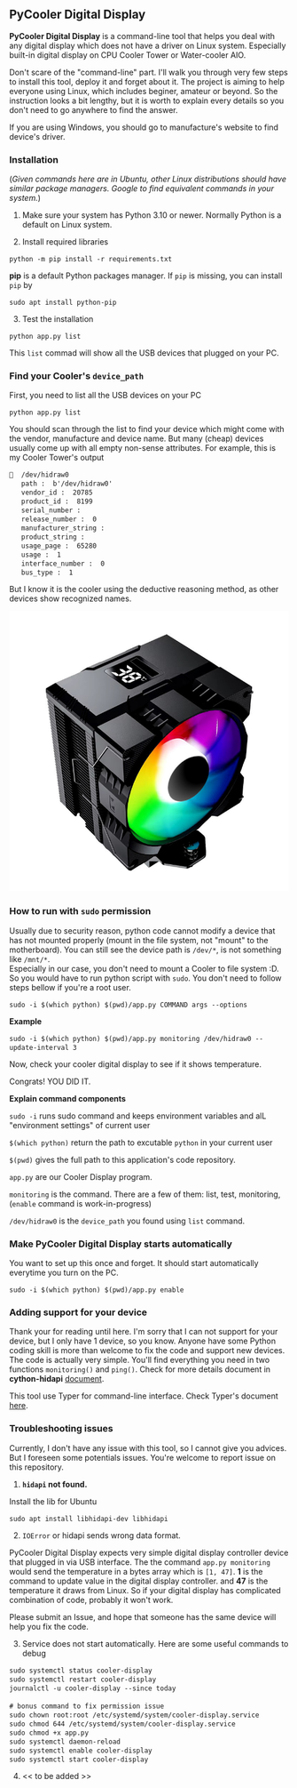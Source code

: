 ## PyCooler Digital Display

**PyCooler Digital Display** is a command-line tool that helps you deal with any digital display which does not have a driver on Linux system. Especially built-in digital display on CPU Cooler Tower or Water-cooler AIO. 

Don't scare of the "command-line" part. I'll walk you through very few steps to install this tool, deploy it and forget about it. The project is aiming to help everyone using Linux, which includes beginer, amateur or beyond. So the instruction looks a bit lengthy, but it is worth to explain every details so you don't need to go anywhere to find the answer.

If you are using Windows, you should go to manufacture's website to find device's driver.

### Installation

(*Given commands here are in Ubuntu, other Linux distributions should have similar package managers. Google to find equivalent commands in your system.*)

1. Make sure your system has Python 3.10 or newer. Normally Python is a default on Linux system.

2. Install required libraries
```shell
python -m pip install -r requirements.txt
```

**pip** is a default Python packages manager. If `pip` is missing, you can install `pip` by
```shell
sudo apt install python-pip
```

3. Test the installation
```shell
python app.py list
```
This `list` commad will show all the USB devices that plugged on your PC.

### Find your Cooler's `device_path`
First, you need to list all the USB devices on your PC
```shell
python app.py list
```

You should scan through the list to find your device which might come with the vendor, manufacture and device name.
But many (cheap) devices usually come up with all empty non-sense attributes. For example, this is my Cooler Tower's output
```
🔌  /dev/hidraw0 
   path :  b'/dev/hidraw0'
   vendor_id :  20785
   product_id :  8199
   serial_number :  
   release_number :  0
   manufacturer_string :  
   product_string :  
   usage_page :  65280
   usage :  1
   interface_number :  0
   bus_type :  1

```
But I know it is the cooler using the deductive reasoning method, as other devices show recognized names.

![My CPU cooler tower](my-cooler-tower.jpg)

### How to run with `sudo` permission
Usually due to security reason, python code cannot modify a device that has not mounted properly (mount in the file system, not "mount" to the motherboard). You can still see the device path is `/dev/*`, is not something like `/mnt/*`.  
Especially in our case, you don't need to mount a Cooler to file system :D. So you would have to run python script with `sudo`. You don't need to follow steps bellow if you're a root user.

```shell
sudo -i $(which python) $(pwd)/app.py COMMAND args --options
```

**Example**

```shell
sudo -i $(which python) $(pwd)/app.py monitoring /dev/hidraw0 --update-interval 3
```
Now, check your cooler digital display to see if it shows temperature.

Congrats! YOU DID IT.

**Explain command components**

`sudo -i` runs sudo command and keeps environment variables and alL "environment settings" of current user

`$(which python)` return the path to excutable `python` in your current user

`$(pwd)` gives the full path to this application's code repository.

`app.py` are our Cooler Display program.

`monitoring` is the command. There are a few of them: list, test, monitoring, (`enable` command is work-in-progress)

`/dev/hidraw0` is the `device_path` you found using `list` command.

### Make PyCooler Digital Display starts automatically
You want to set up this once and forget. It should start automatically everytime you turn on the PC.

```shell
sudo -i $(which python) $(pwd)/app.py enable
```

### Adding support for your device
Thank your for reading until here. I'm sorry that I can not support for your device, but I only have 1 device, so you know. Anyone have some Python coding skill is more than welcome to fix the code and support new devices. The code is actually very simple. You'll find everything you need in two functions `monitoring()` and `ping()`. Check for more details document in **cython-hidapi** [document](https://trezor.github.io/cython-hidapi/index.html).

This tool use Typer for command-line interface. Check Typer's document [here](https://typer.tiangolo.com/tutorial/commands/). 

### Troubleshooting issues
Currently, I don't have any issue with this tool, so I cannot give you advices. But I foreseen some potentials issues. You're welcome to report issue on this repository.

1. **`hidapi` not found.** 

Install the lib for Ubuntu
```
sudo apt install libhidapi-dev libhidapi
```

2. `IOError` or hidapi sends wrong data format.

PyCooler Digital Display expects very simple digital display controller device that plugged in via USB interface. The the command `app.py monitoring` would send the temperature in a bytes array which is `[1, 47]`. **1** is the command to update value in the digital display controller. and **47** is the temperature it draws from Linux. So if your digital display has complicated combination of code, probably it won't work.

Please submit an Issue, and hope that someone has the same device will help you fix the code.

3. Service does not start automatically. Here are some useful commands to debug

```shell
sudo systemctl status cooler-display
sudo systemctl restart cooler-display
journalctl -u cooler-display --since today

# bonus command to fix permission issue
sudo chown root:root /etc/systemd/system/cooler-display.service
sudo chmod 644 /etc/systemd/system/cooler-display.service
sudo chmod +x app.py
sudo systemctl daemon-reload
sudo systemctl enable cooler-display
sudo systemctl start cooler-display

```

4. << to be added >>

